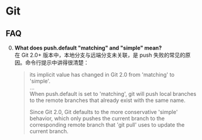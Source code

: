 #	Git

##	FAQ

0.	__What does push.default "matching" and "simple" mean?__  
	在 Git 2.0+ 版本中，本地分支与远端分支未关联，是 push 失败的常见的原因。命令行提示中讲得很清楚：
	> its implicit value has changed in Git 2.0 from 'matching' to 'simple'.  
	> ...  
	> When push.default is set to 'matching', git will push local branches to the remote branches that already exist with the same name.
	>
	> Since Git 2.0, Git defaults to the more conservative 'simple' behavior, which only pushes the current branch to the corresponding remote branch that 'git pull' uses to update the current branch.
